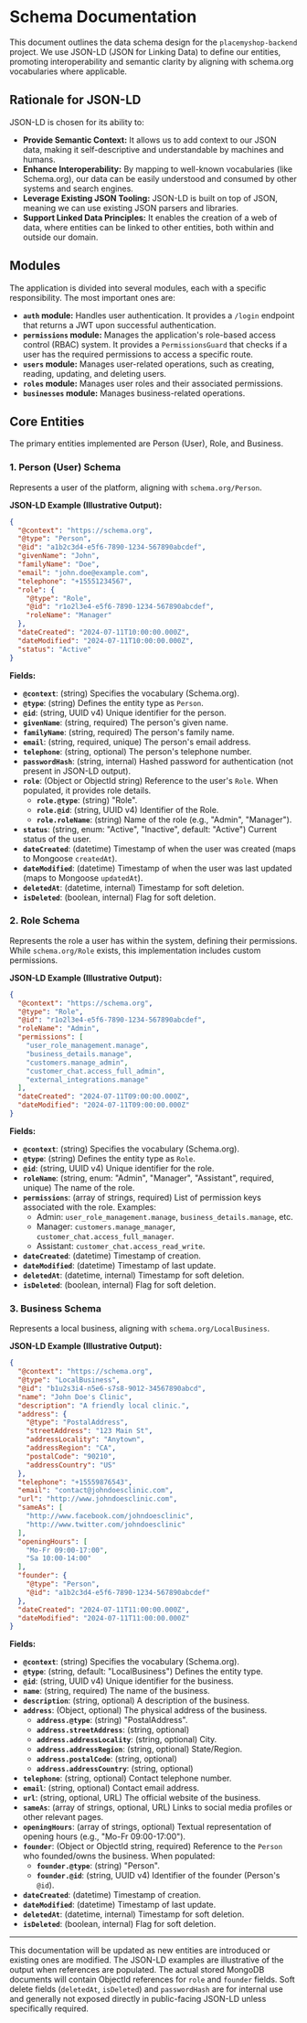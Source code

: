 # Schema Documentation

This document outlines the data schema design for the `placemyshop-backend` project. We use JSON-LD (JSON for Linking Data) to define our entities, promoting interoperability and semantic clarity by aligning with schema.org vocabularies where applicable.

## Rationale for JSON-LD

JSON-LD is chosen for its ability to:

-   **Provide Semantic Context:** It allows us to add context to our JSON data, making it self-descriptive and understandable by machines and humans.
-   **Enhance Interoperability:** By mapping to well-known vocabularies (like Schema.org), our data can be easily understood and consumed by other systems and search engines.
-   **Leverage Existing JSON Tooling:** JSON-LD is built on top of JSON, meaning we can use existing JSON parsers and libraries.
-   **Support Linked Data Principles:** It enables the creation of a web of data, where entities can be linked to other entities, both within and outside our domain.

## Modules

The application is divided into several modules, each with a specific responsibility. The most important ones are:

-   **`auth` module:** Handles user authentication. It provides a `/login` endpoint that returns a JWT upon successful authentication.
-   **`permissions` module:** Manages the application's role-based access control (RBAC) system. It provides a `PermissionsGuard` that checks if a user has the required permissions to access a specific route.
-   **`users` module:** Manages user-related operations, such as creating, reading, updating, and deleting users.
-   **`roles` module:** Manages user roles and their associated permissions.
-   **`businesses` module:** Manages business-related operations.

## Core Entities

The primary entities implemented are Person (User), Role, and Business.

### 1. Person (User) Schema

Represents a user of the platform, aligning with `schema.org/Person`.

**JSON-LD Example (Illustrative Output):**
```json
{
  "@context": "https://schema.org",
  "@type": "Person",
  "@id": "a1b2c3d4-e5f6-7890-1234-567890abcdef",
  "givenName": "John",
  "familyName": "Doe",
  "email": "john.doe@example.com",
  "telephone": "+15551234567",
  "role": {
    "@type": "Role",
    "@id": "r1o2l3e4-e5f6-7890-1234-567890abcdef",
    "roleName": "Manager"
  },
  "dateCreated": "2024-07-11T10:00:00.000Z",
  "dateModified": "2024-07-11T10:00:00.000Z",
  "status": "Active"
}
```

**Fields:**

*   **`@context`**: (string) Specifies the vocabulary (Schema.org).
*   **`@type`**: (string) Defines the entity type as `Person`.
*   **`@id`**: (string, UUID v4) Unique identifier for the person.
*   **`givenName`**: (string, required) The person's given name.
*   **`familyName`**: (string, required) The person's family name.
*   **`email`**: (string, required, unique) The person's email address.
*   **`telephone`**: (string, optional) The person's telephone number.
*   **`passwordHash`**: (string, internal) Hashed password for authentication (not present in JSON-LD output).
*   **`role`**: (Object or ObjectId string) Reference to the user's `Role`. When populated, it provides role details.
    *   **`role.@type`**: (string) "Role".
    *   **`role.@id`**: (string, UUID v4) Identifier of the Role.
    *   **`role.roleName`**: (string) Name of the role (e.g., "Admin", "Manager").
*   **`status`**: (string, enum: "Active", "Inactive", default: "Active") Current status of the user.
*   **`dateCreated`**: (datetime) Timestamp of when the user was created (maps to Mongoose `createdAt`).
*   **`dateModified`**: (datetime) Timestamp of when the user was last updated (maps to Mongoose `updatedAt`).
*   **`deletedAt`**: (datetime, internal) Timestamp for soft deletion.
*   **`isDeleted`**: (boolean, internal) Flag for soft deletion.

### 2. Role Schema

Represents the role a user has within the system, defining their permissions. While `schema.org/Role` exists, this implementation includes custom permissions.

**JSON-LD Example (Illustrative Output):**
```json
{
  "@context": "https://schema.org",
  "@type": "Role",
  "@id": "r1o2l3e4-e5f6-7890-1234-567890abcdef",
  "roleName": "Admin",
  "permissions": [
    "user_role_management.manage",
    "business_details.manage",
    "customers.manage_admin",
    "customer_chat.access_full_admin",
    "external_integrations.manage"
  ],
  "dateCreated": "2024-07-11T09:00:00.000Z",
  "dateModified": "2024-07-11T09:00:00.000Z"
}
```

**Fields:**

*   **`@context`**: (string) Specifies the vocabulary (Schema.org).
*   **`@type`**: (string) Defines the entity type as `Role`.
*   **`@id`**: (string, UUID v4) Unique identifier for the role.
*   **`roleName`**: (string, enum: "Admin", "Manager", "Assistant", required, unique) The name of the role.
*   **`permissions`**: (array of strings, required) List of permission keys associated with the role. Examples:
    *   Admin: `user_role_management.manage`, `business_details.manage`, etc.
    *   Manager: `customers.manage_manager`, `customer_chat.access_full_manager`.
    *   Assistant: `customer_chat.access_read_write`.
*   **`dateCreated`**: (datetime) Timestamp of creation.
*   **`dateModified`**: (datetime) Timestamp of last update.
*   **`deletedAt`**: (datetime, internal) Timestamp for soft deletion.
*   **`isDeleted`**: (boolean, internal) Flag for soft deletion.

### 3. Business Schema

Represents a local business, aligning with `schema.org/LocalBusiness`.

**JSON-LD Example (Illustrative Output):**
```json
{
  "@context": "https://schema.org",
  "@type": "LocalBusiness",
  "@id": "b1u2s3i4-n5e6-s7s8-9012-34567890abcd",
  "name": "John Doe's Clinic",
  "description": "A friendly local clinic.",
  "address": {
    "@type": "PostalAddress",
    "streetAddress": "123 Main St",
    "addressLocality": "Anytown",
    "addressRegion": "CA",
    "postalCode": "90210",
    "addressCountry": "US"
  },
  "telephone": "+15559876543",
  "email": "contact@johndoesclinic.com",
  "url": "http://www.johndoesclinic.com",
  "sameAs": [
    "http://www.facebook.com/johndoesclinic",
    "http://www.twitter.com/johndoesclinic"
  ],
  "openingHours": [
    "Mo-Fr 09:00-17:00",
    "Sa 10:00-14:00"
  ],
  "founder": {
    "@type": "Person",
    "@id": "a1b2c3d4-e5f6-7890-1234-567890abcdef"
  },
  "dateCreated": "2024-07-11T11:00:00.000Z",
  "dateModified": "2024-07-11T11:00:00.000Z"
}
```

**Fields:**

*   **`@context`**: (string) Specifies the vocabulary (Schema.org).
*   **`@type`**: (string, default: "LocalBusiness") Defines the entity type.
*   **`@id`**: (string, UUID v4) Unique identifier for the business.
*   **`name`**: (string, required) The name of the business.
*   **`description`**: (string, optional) A description of the business.
*   **`address`**: (Object, optional) The physical address of the business.
    *   **`address.@type`**: (string) "PostalAddress".
    *   **`address.streetAddress`**: (string, optional)
    *   **`address.addressLocality`**: (string, optional) City.
    *   **`address.addressRegion`**: (string, optional) State/Region.
    *   **`address.postalCode`**: (string, optional)
    *   **`address.addressCountry`**: (string, optional)
*   **`telephone`**: (string, optional) Contact telephone number.
*   **`email`**: (string, optional) Contact email address.
*   **`url`**: (string, optional, URL) The official website of the business.
*   **`sameAs`**: (array of strings, optional, URL) Links to social media profiles or other relevant pages.
*   **`openingHours`**: (array of strings, optional) Textual representation of opening hours (e.g., "Mo-Fr 09:00-17:00").
*   **`founder`**: (Object or ObjectId string, required) Reference to the `Person` who founded/owns the business. When populated:
    *   **`founder.@type`**: (string) "Person".
    *   **`founder.@id`**: (string, UUID v4) Identifier of the founder (Person's `@id`).
*   **`dateCreated`**: (datetime) Timestamp of creation.
*   **`dateModified`**: (datetime) Timestamp of last update.
*   **`deletedAt`**: (datetime, internal) Timestamp for soft deletion.
*   **`isDeleted`**: (boolean, internal) Flag for soft deletion.

---

This documentation will be updated as new entities are introduced or existing ones are modified.
The JSON-LD examples are illustrative of the output when references are populated. The actual stored MongoDB documents will contain ObjectId references for `role` and `founder` fields.
Soft delete fields (`deletedAt`, `isDeleted`) and `passwordHash` are for internal use and generally not exposed directly in public-facing JSON-LD unless specifically required.
```
